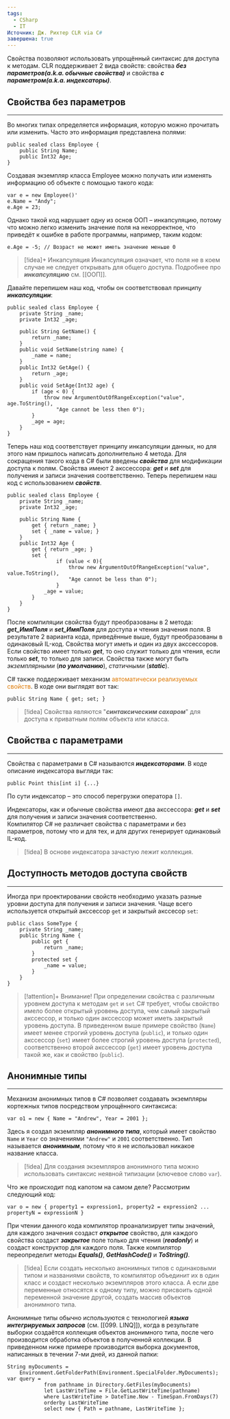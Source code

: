 ```yaml
---
tags:
  - CSharp
  - IT
Источник: Дж. Рихтер CLR via C#
завершена: true
---
```

Свойства позволяют использовать упрощённый синтаксис для доступа к методам. CLR поддерживает 2 вида свойств: свойства ***без параметров(a.k.a. обычные свойства)*** и свойства ***с параметром(a.k.a. индексаторы)***. 
## Свойства без параметров
---
Во многих типах определяется информация, которую можно прочитать или изменить. Часто это информация представлена полями:
```
public sealed class Employee {
	public String Name;
	public Int32 Age;
}
```
Создавая экземпляр класса Employee можно получать или изменять информацию об объекте с помощью такого кода:
```
var e = new Employee()'
e.Name = "Andy";
e.Age = 23;
```
Однако такой код нарушает одну из основ ООП – инкапсуляцию, потому что можно легко изменить значение поля на некорректное, что приведёт к ошибке в работе программы, например, таким кодом:
```
e.Age = -5; // Возраст не может иметь значение меньше 0
```

>[!idea]+ Инкапсуляция
>Инкапсуляция означает, что поля не в коем случае не следует открывать для общего доступа. Подробнее про ***инкапсуляцию*** см. [[ООП]].

Давайте перепишем наш код, чтобы он соответствовал принципу ***инкапсуляции***:
```
public sealed class Employee {
	private String _name;
	private Int32 _age;
	
	public String GetName() {
		return _name;
	}
	public void SetName(string name) {
		_name = name;
	} 
	public Int32 GetAge() {
		return _age;
	}
	public void SetAge(Int32 age) {
		if (age < 0) {
			throw new ArgumentOutOfRangeException("value", age.ToString(),
				"Age cannot be less then 0");
		}
		_age = age;
	}
}
```
Теперь наш код соответствует принципу инкапсуляции данных, но для этого нам пришлось написать дополнительно 4 метода. Для сокращения такого кода в C# были введены ***свойства*** для модификации доступа к полям. Свойства имеют 2 акссессора: ***get*** и ***set*** для получения и записи значения соответственно. Теперь перепишем наш код с использованием ***свойств***.
```
public sealed class Employee {
	private String _name;
	private Int32 _age;
	
	public String Name {
		get { return _name; }
		set { _name = value; }
	}
	public Int32 Age {
		get { return _age; }
		set { 
				if (value < 0){
					throw new ArgumentOutOfRangeException("value", value.ToString(), 
					"Age cannot be less than 0");
				}
			_age = value;
		}
	}
}
```
После компиляции свойства будут преобразованы в 2 метода: ***get_ИмяПоля*** и ***set_ИмяПоля*** для доступа и чтения значения поля. В результате 2 варианта кода, приведённые выше, будут преобразованы в одинаковый IL-код. Свойства могут иметь и один из двух акссессоров. Если свойство имеет только ***get***, то оно служит только для чтения, если только ***set***, то только для записи. Свойства также могут быть *экземплярными* (***по умолчанию***), *статичными* (***static***). 

С# также поддерживает механизм <font color="#de7802">автоматически реализуемых свойств</font>. В коде они выглядят вот так:
```
public String Name { get; set; }
```

>[!idea]
>Свойства являются "***синтаксическим сахаром***" для доступа к приватным полям объекта или класса.
## Свойства с параметрами
---
Свойства с параметрами в C# называются ***индексаторами***. В коде описание индексатора выгляди так:
```
public Point this[int i] {...}
```
По сути индексатор – это способ перегрузки оператора `[]`. 

Индексаторы, как и обычные свойства имеют два акссессора: ***get*** и ***set*** для получения и записи значения соответственно.  
Компилятор C# не различает свойства с параметрами и без параметров, потому что и для тех, и для других генерирует одинаковый IL-код. 

>[!idea]
>В основе индексатора зачастую лежит коллекция.

## Доступность методов доступа свойств
---
Иногда при проектировании свойств необходимо указать разные уровни доступа для получения и записи значения. Чаще всего используется открытый акссессор `get` и закрытый акссесор `set`:
```
public class SomeType {
	private String _name;
	public String Name {
		public get {
			return _name;
		}
		protected set {
			_name = value;
		}
	}
}
```

>[!attention]+ Внимание!
>При определении свойства с различным уровнем доступа к методам `get` и `set` C# требует, чтобы свойство имело более открытый уровень доступа, чем самый закрытый акссессор, и только один акссессор может иметь закрытый уровень доступа. В приведенном выше примере свойство (`Name`) имеет менее строгий уровень доступа (`public`), и только один акссессор (`set`) имеет более строгий уровень доступа (`protected`), соответственно второй акссессор (`get`) имеет уровень доступа такой же, как и свойство (`public`). 

## Анонимные типы
---
Механизм анонимных типов в C# позволяет создавать экземпляры кортежных типов посредством упрощённого синтаксиса:
```
var o1 = new { Name = "Andrew", Year = 2001 };
```
Здесь я создал экземпляр ***анонимного типа***, который имеет свойство `Name` и `Year` со значениями `"Andrew"` и `2001` соответственно. Тип называется ***анонимным***, потому что я не использовал никакое название класса. 

>[!idea]
>Для создания экземпляров анонимного типа можно использовать синтаксис неявной типизации (ключевое слово `var`).

Что же происходит под капотом на самом деле? Рассмотрим следующий код:
```
var o = new { property1 = expression1, property2 = expression2 ... propertyN = expressionN }
```
При чтении данного кода компилятор проанализирует типы значений, для каждого значения создаст ***открытое*** свойство, для каждого свойства создаст ***закрытое*** поле только для чтения (***readonly***) и создаст конструктор для каждого поля. Также компилятор переопределит методы ***Equals()***, ***GetHashCode()*** и ***ToString()***. 

>[!idea]
>Если создать несколько анонимных типов с одинаковыми типом и названиями свойств, то компилятор объединит их в один класс и создаст несколько экземпляров этого класса. А если две переменные относятся к одному типу, можно присвоить одной переменной значение другой, создать массив объектов анонимного типа.
>

Анонимные типы обычно используются с технологией ***языка интегрируемых запросов*** (см. [[099. LINQ]]), когда в результате выборки создаётся коллекция объектов анонимного типа, после чего производится обработка объектов в полученной коллекции. В приведенном ниже примере производится выборка документов, написанных в течении 7-ми дней, из данной папки:
```
String myDocuments = 
	Environment.GetFolderPath(Environment.SpecialFolder.MyDocuments);
var query =
			from pathname in Directory.GetFiles(myDocuments)
			let LastWriteTime = File.GetLastWriteTime(pathname)
			where LastWriteTime > DateTime.Now - TimeSpan.FromDays(7)
			orderby LastWriteTime
			select new { Path = pathname, LastWriteTime };
```

